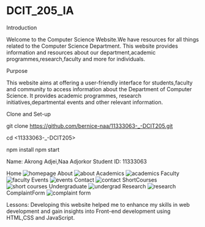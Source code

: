 # DCIT_205_IA
Introduction
<!--Introduction-->
Welcome to the Computer Science Website.We have resources for all things related to the Computer Science Department.
This website provides information and resources about our department,academic programmes,research,faculty and more for individuals. 

Purpose
<!--Purpose-->
This website aims at offering a user-friendly interface for students,faculty and community to access information about the Department of Computer Science. It provides academic programmes, research initiatives,departmental events and other relevant information.

Clone and Set-up
<!--Cloning the repository-->
git clone <https://github.com/bernice-naa/11333063-_-DCIT205.git>
<!--Navigating to the Project directory-->
cd <11333063-_-DCIT205>
<!--Setting Up-->
npm install
npm start

<!--Author Info-->
Name: Akrong Adjei,Naa Adjorkor
Student ID: 11333063

<!--Screenshots of pages--> 
Home
![homepage](https://github.com/bernice-naa/11333063-_-DCIT205/assets/136820631/becee4ba-26e1-43c0-a568-5651b3ef3cd8)
About
![about](https://github.com/bernice-naa/11333063-_-DCIT205/assets/136820631/4812d298-73aa-4b87-a4f4-919f142b6b52)
Academics
![academics](https://github.com/bernice-naa/11333063-_-DCIT205/assets/136820631/0bb3de97-1bde-49ff-b5f9-00afa91d588f)
Faculty
![faculty](https://github.com/bernice-naa/11333063-_-DCIT205/assets/136820631/3e699377-a090-4fa9-aa1b-c04282a0fc40)
Events
![events](https://github.com/bernice-naa/11333063-_-DCIT205/assets/136820631/a25e1810-c022-49ed-a138-58adcc3d3be7)
Contact
![contact](https://github.com/bernice-naa/11333063-_-DCIT205/assets/136820631/629e6fc8-979f-4b79-a37d-0d875ae428e1)
ShortCourses
![short courses](https://github.com/bernice-naa/11333063-_-DCIT205/assets/136820631/4874945e-87cd-4fa4-b0f2-ca4eb45827e1)
Undergraduate
![undergrad](https://github.com/bernice-naa/11333063-_-DCIT205/assets/136820631/48c56f4a-f9f5-434b-a428-0c0e7a463958)
Research
![research](https://github.com/bernice-naa/11333063-_-DCIT205/assets/136820631/990e27ed-84f8-4d78-86a3-520aab3100d7)
ComplaintForm
![complaint form](https://github.com/bernice-naa/11333063-_-DCIT205/assets/136820631/267fee92-6bb4-442c-ba67-54f7d1a74a96)


<!--Lessons learned-->
Lessons:
Developing this website helped me to enhance my skills in web development and gain insights into Front-end development using HTML,CSS and JavaScript.







